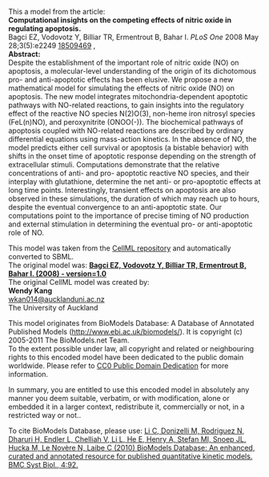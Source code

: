 

This a model from the article:  
**Computational insights on the competing effects of nitric oxide in regulating apoptosis.**   
Bagci EZ, Vodovotz Y, Billiar TR, Ermentrout B, Bahar I. _PLoS One_ 2008 May
28;3(5):e2249 [18509469](http://www.ncbi.nlm.nih.gov/pubmed/18509469) ,  
**Abstract:**   
Despite the establishment of the important role of nitric oxide (NO) on
apoptosis, a molecular-level understanding of the origin of its dichotomous
pro- and anti-apoptotic effects has been elusive. We propose a new
mathematical model for simulating the effects of nitric oxide (NO) on
apoptosis. The new model integrates mitochondria-dependent apoptotic pathways
with NO-related reactions, to gain insights into the regulatory effect of the
reactive NO species N(2)O(3), non-heme iron nitrosyl species (FeL(n)NO), and
peroxynitrite (ONOO(-)). The biochemical pathways of apoptosis coupled with
NO-related reactions are described by ordinary differential equations using
mass-action kinetics. In the absence of NO, the model predicts either cell
survival or apoptosis (a bistable behavior) with shifts in the onset time of
apoptotic response depending on the strength of extracellular stimuli.
Computations demonstrate that the relative concentrations of anti- and pro-
apoptotic reactive NO species, and their interplay with glutathione, determine
the net anti- or pro-apoptotic effects at long time points. Interestingly,
transient effects on apoptosis are also observed in these simulations, the
duration of which may reach up to hours, despite the eventual convergence to
an anti-apoptotic state. Our computations point to the importance of precise
timing of NO production and external stimulation in determining the eventual
pro- or anti-apoptotic role of NO.

This model was taken from the [CellML
repository](http://www.cellml.org/models) and automatically converted to SBML.  
The original model was: [ **Bagci EZ, Vodovotz Y, Billiar TR, Ermentrout B,
Bahar I. (2008) - version=1.0**
](http://models.cellml.org/exposure/c88faf27bf1debd1d733f555269f64b9)  
The original CellML model was created by:  
**Wendy Kang**   
wkan014@aucklanduni.ac.nz  
The University of Auckland  

This model originates from BioModels Database: A Database of Annotated
Published Models (http://www.ebi.ac.uk/biomodels/). It is copyright (c)
2005-2011 The BioModels.net Team.  
To the extent possible under law, all copyright and related or neighbouring
rights to this encoded model have been dedicated to the public domain
worldwide. Please refer to [CC0 Public Domain
Dedication](http://creativecommons.org/publicdomain/zero/1.0/) for more
information.

In summary, you are entitled to use this encoded model in absolutely any
manner you deem suitable, verbatim, or with modification, alone or embedded it
in a larger context, redistribute it, commercially or not, in a restricted way
or not..  
  
To cite BioModels Database, please use: [Li C, Donizelli M, Rodriguez N,
Dharuri H, Endler L, Chelliah V, Li L, He E, Henry A, Stefan MI, Snoep JL,
Hucka M, Le Novère N, Laibe C (2010) BioModels Database: An enhanced, curated
and annotated resource for published quantitative kinetic models. BMC Syst
Biol., 4:92.](http://www.ncbi.nlm.nih.gov/pubmed/20587024)


